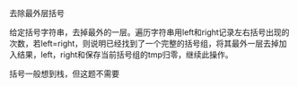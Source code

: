 去除最外层括号

给定括号字符串，去掉最外的一层。遍历字符串用left和right记录左右括号出现的次数，若left=right，则说明已经找到了一个完整的括号组，将其最外一层去掉加入结果，left，right和保存当前括号组的tmp归零，继续此操作。

括号一般想到栈，但这题不需要